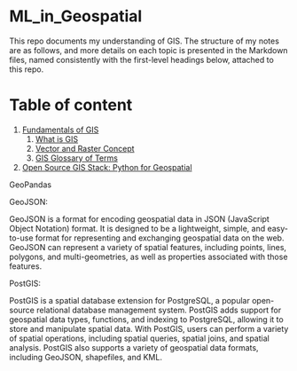# ML_in_Geospatial

This repo documents my understanding of GIS. The structure of my notes are as follows, and more details on each topic is presented in the Markdown files, named consistently with the first-level headings below, attached to this repo.



# Table of content

1. [Fundamentals of GIS](#1)
    1. [What is GIS](#2)
    2. [Vector and Raster Concept](#3)
    3. [GIS Glossary of Terms](#4)
2. [Open Source GIS Stack: Python for Geospatial](#5)




GeoPandas

GeoJSON:

GeoJSON is a format for encoding geospatial data in JSON (JavaScript Object Notation) format. It is designed to be a lightweight, simple, and easy-to-use format for representing and exchanging geospatial data on the web. GeoJSON can represent a variety of spatial features, including points, lines, polygons, and multi-geometries, as well as properties associated with those features.

PostGIS:

PostGIS is a spatial database extension for PostgreSQL, a popular open-source relational database management system. PostGIS adds support for geospatial data types, functions, and indexing to PostgreSQL, allowing it to store and manipulate spatial data. With PostGIS, users can perform a variety of spatial operations, including spatial queries, spatial joins, and spatial analysis. PostGIS also supports a variety of geospatial data formats, including GeoJSON, shapefiles, and KML.








